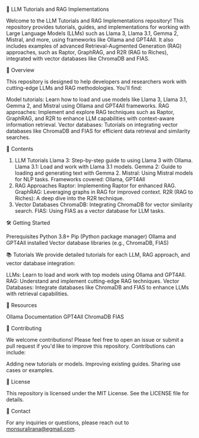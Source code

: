 🤖 LLM Tutorials and RAG Implementations

Welcome to the LLM Tutorials and RAG Implementations repository! This repository provides tutorials, guides, and implementations for working with Large Language Models (LLMs) such as Llama 3, Llama 3.1, Gemma 2, Mistral, and more, using frameworks like Ollama and GPT4All. It also includes examples of advanced Retrieval-Augmented Generation (RAG) approaches, such as Raptor, GraphRAG, and R2R (RAG to Riches), integrated with vector databases like ChromaDB and FIAS.

🚀 Overview

This repository is designed to help developers and researchers work with cutting-edge LLMs and RAG methodologies. You'll find:

Model tutorials: Learn how to load and use models like Llama 3, Llama 3.1, Gemma 2, and Mistral using Ollama and GPT4All frameworks.
RAG approaches: Implement and explore RAG techniques such as Raptor, GraphRAG, and R2R to enhance LLM capabilities with context-aware information retrieval.
Vector databases: Tutorials on integrating vector databases like ChromaDB and FIAS for efficient data retrieval and similarity searches.

📄 Contents
1. LLM Tutorials
Llama 3: Step-by-step guide to using Llama 3 with Ollama.
Llama 3.1: Load and work with Llama 3.1 models.
Gemma 2: Guide to loading and generating text with Gemma 2.
Mistral: Using Mistral models for NLP tasks.
Frameworks covered: Ollama, GPT4All
2. RAG Approaches
Raptor: Implementing Raptor for enhanced RAG.
GraphRAG: Leveraging graphs in RAG for improved context.
R2R (RAG to Riches): A deep dive into the R2R technique.
3. Vector Databases
ChromaDB: Integrating ChromaDB for vector similarity search.
FIAS: Using FIAS as a vector database for LLM tasks.

🛠️ Getting Started

Prerequisites
Python 3.8+ 
Pip (Python package manager) 
Ollama and GPT4All installed 
Vector database libraries (e.g., ChromaDB, FIAS)

📚 Tutorials
We provide detailed tutorials for each LLM, RAG approach, and vector database integration:

LLMs: Learn to load and work with top models using Ollama and GPT4All.
RAG: Understand and implement cutting-edge RAG techniques.
Vector Databases: Integrate databases like ChromaDB and FIAS to enhance LLMs with retrieval capabilities.

🔗 Resources

Ollama Documentation
GPT4All
ChromaDB
FIAS

🤝 Contributing

We welcome contributions! Please feel free to open an issue or submit a pull request if you'd like to improve this repository. Contributions can include:

Adding new tutorials or models.
Improving existing guides.
Sharing use cases or examples.

📄 License

This repository is licensed under the MIT License. See the LICENSE file for details.

📧 Contact

For any inquiries or questions, please reach out to monsuralirana@egmail.com.

